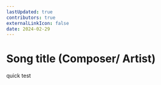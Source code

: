 ```yaml
---
lastUpdated: true
contributors: true
externalLinkIcon: false
date: 2024-02-29
---
```

# Song title (Composer/ Artist)



q﻿uick test